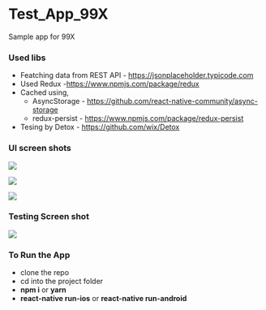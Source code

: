 # Test_App_99X
Sample app for 99X


### Used libs

- Featching data from REST API - https://jsonplaceholder.typicode.com
- Used Redux -https://www.npmjs.com/package/redux
- Cached using,
  - AsyncStorage -  https://github.com/react-native-community/async-storage
  - redux-persist - https://www.npmjs.com/package/redux-persist
- Tesing by Detox - https://github.com/wix/Detox

### UI screen shots

![](https://github.com/nu5rim3/Test_App_99X/blob/master/screen-shots/Simulator%20Screen%20Shot%20-%20iPhone%20X%20-%202019-08-08%20at%2012.00.38.png)

![](https://github.com/nu5rim3/Test_App_99X/blob/master/screen-shots/Simulator%20Screen%20Shot%20-%20iPhone%20X%20-%202019-08-08%20at%2012.00.43.png)

![](https://github.com/nu5rim3/Test_App_99X/blob/master/screen-shots/Simulator%20Screen%20Shot%20-%20iPhone%20X%20-%202019-08-08%20at%2012.00.47.png)

### Testing Screen shot

![](https://github.com/nu5rim3/Test_App_99X/blob/master/screen-shots/Screen%20Shot%202019-08-08%20at%2012.00.26%20PM.png)

### To Run the App

- clone the repo
- cd into the project folder
- **npm i** or **yarn** 
- **react-native run-ios** or **react-native run-android**
